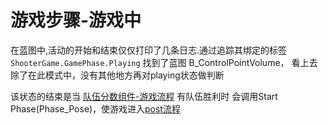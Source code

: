 # 游戏步骤-游戏中

在蓝图中,活动的开始和结束仅仅打印了几条日志.通过追踪其绑定的标签`ShooterGame.GamePhase.Playing`
找到了蓝图   B_ControlPointVolume， 看上去除了在此模式中，没有其他地方再对playing状态做判断

该状态的结束是当 [队伍分数组件-游戏流程](../configs/teamscore.md#game_phase) 有队伍胜利时
会调用Start Phase(Phase_Pose)，使游戏进入[post流程](./phase_post.md)